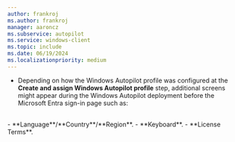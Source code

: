 ```yaml
---
author: frankroj
ms.author: frankroj
manager: aaroncz
ms.subservice: autopilot
ms.service: windows-client
ms.topic: include
ms.date: 06/19/2024
ms.localizationpriority: medium
---
```


<!-- This file is shared by the following articles:

pre-provisioning\azure-ad-join-technician-flow.md
pre-provisioning\hybrid-azure-ad-join-technician-flow.md

Headings are driven by article context. -->

- Depending on how the Windows Autopilot profile was configured at the **Create and assign Windows Autopilot profile** step, additional screens might appear during the Windows Autopilot deployment before the Microsoft Entra sign-in page such as:<br>
<br>
  - **Language**/**Country**/**Region**.
  - **Keyboard**.
  - **License Terms**.
